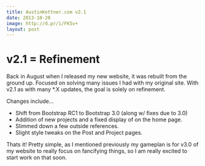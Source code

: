 ```yaml
---
title: AustinKettner.com v2.1
date: 2013-10-20
image: http://d.pr/i/FK5v+
layout: post
---
```


# v2.1 = Refinement
Back in August when I released my new website, it was rebuilt from the ground up. Focused on solving many issues I had with my original site. With v2.1 as with many *.X updates, the goal is solely on refinement.

Changes include...
* Shift from Bootstrap RC1 to Bootstrap 3.0 (along w/ fixes due to 3.0)
* Addition of new projects and a fixed display of on the home page.
* Slimmed down a few outside references.
* Slight style tweaks on the Post and Project pages.

Thats it! Pretty simple, as I mentioned previously my gameplan is for v3.0 of my website to really focus on fancifying things, so I am really excited to start work on that soon.